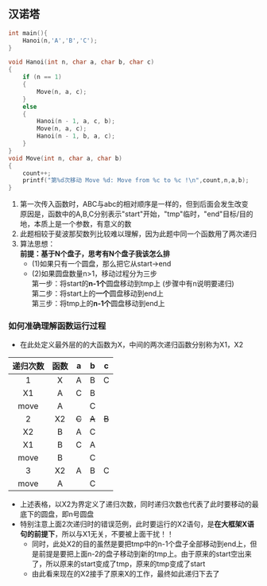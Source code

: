 ## 汉诺塔

```C
int main(){
    Hanoi(n,'A','B','C');
}

void Hanoi(int n, char a, char b, char c)
{
    if (n == 1)
    {
        Move(n, a, c);
    }
    else
    {
        Hanoi(n - 1, a, c, b);
        Move(n, a, c);
        Hanoi(n - 1, b, a, c);
    }
}
void Move(int n, char a, char b)
{
    count++;
    printf("第%d次移动 Move %d: Move from %c to %c !\n",count,n,a,b);
}
```

1. 第一次传入函数时，ABC与abc的相对顺序是一样的，但到后面会发生改变    
   原因是，函数中的A,B,C分别表示"start"开始，"tmp"临时，"end"目标/目的地，本质上是一个参数，有意义的数
2. 此题相较于斐波那契数列比较难以理解，因为此题中同一个函数用了两次递归
3. 算法思想：      
   **前提：基于N个盘子，思考有N个盘子我该怎么排**     
   * (1)如果只有一个圆盘，那么把它从start->end
   * (2)如果圆盘数量n>1，移动过程分为三步      
        第一步：将start的**n-1个**圆盘移动到tmp上   (步骤中有n说明要递归)   
        第二步：将start上的**一个**圆盘移动到end上       
        第三步：将tmp上的**n-1个**圆盘移动到end上

### 如何准确理解函数运行过程
* 在此处定义最外层的的大函数为X，中间的两次递归函数分别称为X1，X2

递归次数|函数| a | b | c
:-:|:-:|:-:|:-:|:-:
1  |X  |A  |B  |C  
  |X1 |A  |C  |B
  |move|A |   |C
2  |X2 |~~C~~  |~~A~~  |~~B~~
  |X2 |B  |A  |C
  |X1 |B  |C  |A
  |move|B |   |C
3  |X2 |A  |B  |C
  |move|A |   |C

* 上述表格，以X2为界定义了递归次数，同时递归次数也代表了此时要移动的最底下的圆盘，即n号圆盘
* 特别注意上面2次递归时的错误范例，此时要运行的X2语句，是**在大框架X语句的前提下**，所以与X1无关，不要被上面干扰！！      
  * 同时，此处X2的目的虽然是要把tmp中的n-1个盘子全部移动到end上，但是前提是要把上面n-2的盘子移动到新的tmp上。由于原来的start空出来了，所以原来的start变成了tmp，原来的tmp变成了start      
  * 由此看来现在的X2接手了原来X的工作，最终如此递归下去了



​        
